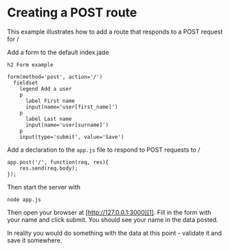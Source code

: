 # Creating a POST route 

This example illustrates how to add a route that responds to a POST request for /

Add a form to the default index.jade 

    h2 Form example

    form(method='post', action='/')
      fieldset
        legend Add a user
        p
          label First name
          input(name='user[first_name]')
        p
          label Last name
          input(name='user[surname]')
        p
        input(type='submit', value='Save')


Add a declaration to the `app.js` file to respond to POST requests to /

    app.post('/', function(req, res){
        res.send(req.body);
    });

Then start the server with

    node app.js

Then open your browser at [http://127.0.0.1:3000][1]. Fill in the form with your name and click submit. You should see your name in the data posted.

In reality you would do something with the data at this point - validate it and save it somewhere. 

[1]: http://127.0.0.1:3000
